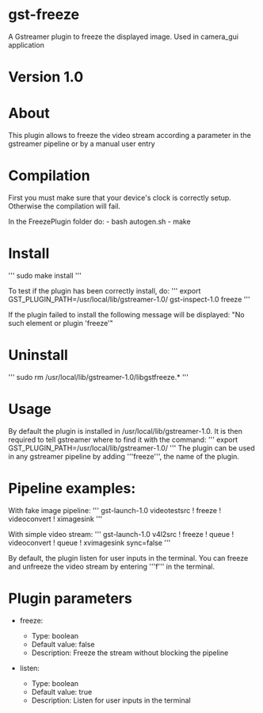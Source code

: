 # gst-freeze
A Gstreamer plugin to freeze the displayed image. Used in camera_gui application

# Version 1.0

# About

This plugin allows to freeze the video stream according a parameter in the gstreamer pipeline or by a manual user entry

# Compilation

First you must make sure that your device's clock is correctly setup.
Otherwise the compilation will fail.

In the FreezePlugin folder do:
    - bash autogen.sh
    - make

# Install
'''
sudo make install
'''

To test if the plugin has been correctly install, do:
'''
export GST_PLUGIN_PATH=/usr/local/lib/gstreamer-1.0/
gst-inspect-1.0 freeze
'''

If the plugin failed to install the following message will be displayed: "No such element or plugin 'freeze'"

# Uninstall
'''
sudo rm /usr/local/lib/gstreamer-1.0/libgstfreeze.*
'''
# Usage

By default the plugin is installed in /usr/local/lib/gstreamer-1.0. 
It is then required to tell gstreamer where to find it with the command:
'''
export GST_PLUGIN_PATH=/usr/local/lib/gstreamer-1.0/
'''
The plugin can be used in any gstreamer pipeline by adding '''freeze''', the name of the plugin.

# Pipeline examples:
With fake image pipeline:
'''
gst-launch-1.0 videotestsrc ! freeze ! videoconvert ! ximagesink
'''

With simple video stream:
'''
gst-launch-1.0 v4l2src ! freeze ! queue ! videoconvert ! queue ! xvimagesink sync=false
'''

By default, the plugin listen for user inputs in the terminal. You can freeze and unfreeze the video stream by entering '''f''' in the terminal.

# Plugin parameters

- freeze:
    - Type: boolean
    - Default value: false
    - Description: Freeze the stream without blocking the pipeline

- listen:
    - Type: boolean
    - Default value: true
    - Description: Listen for user inputs in the terminal
